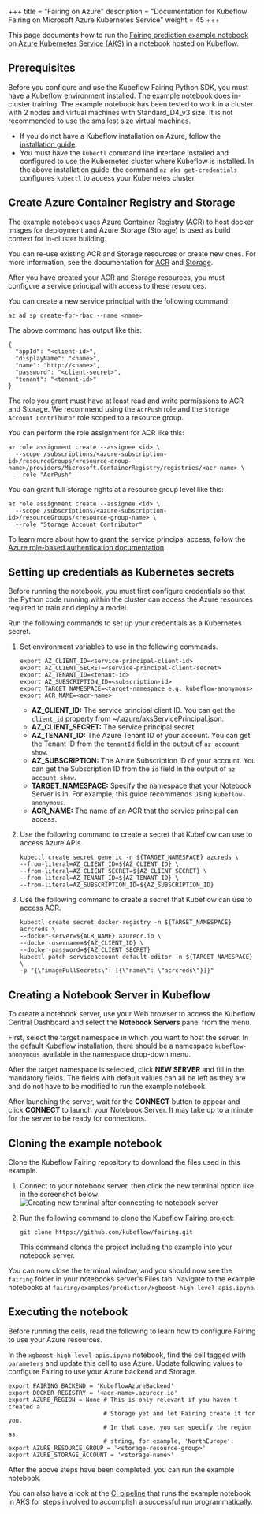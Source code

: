 +++
title = "Fairing on Azure"
description = "Documentation for Kubeflow Fairing on Microsoft Azure Kubernetes Service"
weight = 45
+++

This page documents how to run the [Fairing prediction example
notebook][xgb-notebook] on [Azure Kubernetes Service
(AKS)][az-kubernetes] in a notebook hosted on Kubeflow.

## Prerequisites

Before you configure and use the Kubeflow Fairing Python SDK, you must have a
Kubeflow environment installed. The example notebook does in-cluster training.
The example notebook has been tested to work in a cluster with 2 nodes and
virtual machines with Standard_D4_v3 size. It is not recommended to use the
smallest size virtual machines.

* If you do not have a Kubeflow installation on Azure, follow the [installation
  guide][kf-az-deploy].
* You must have the `kubectl` command line interface installed and configured
  to use the Kubernetes cluster where Kubeflow is installed. In the above
  installation guide, the command `az aks get-credentials` configures `kubectl`
  to access your Kubernetes cluster.

## Create Azure Container Registry and Storage

The example notebook uses Azure Container Registry (ACR) to host docker
images for deployment and Azure Storage (Storage) is used as build context for
in-cluster building.

You can re-use existing ACR and Storage resources or create new ones. For more
information, see the documentation for [ACR][az-container-reg] and
[Storage][az-storage].

After you have created your ACR and Storage resources, you must configure a
service principal with access to these resources.

You can create a new service principal with the following command:

```
az ad sp create-for-rbac --name <name>
```

The above command has output like this:

```
{
  "appId": "<client-id>",
  "displayName": "<name>",
  "name": "http://<name>",
  "password": "<client-secret>",
  "tenant": "<tenant-id>"
}
```

The role you grant must have at least read and write permissions to ACR and
Storage. We recommend using the `AcrPush` role and the `Storage Account Contributor` role scoped to a resource group.

You can perform the role assignment for ACR like this:

```
az role assignment create --assignee <id> \
  --scope /subscriptions/<azure-subscription-id>/resourceGroups/<resource-group-name>/providers/Microsoft.ContainerRegistry/registries/<acr-name> \
  --role "AcrPush"
```

You can grant full storage rights at a resource group level like this:
```
az role assignment create --assignee <id> \
  --scope /subscriptions/<azure-subscription-id>/resourceGroups/<resource-group-name> \
  --role "Storage Account Contributor"
```

To learn more about how to grant the service principal access, follow the
[Azure role-based authentication documentation][az-roles].

## Setting up credentials as Kubernetes secrets

Before running the notebook, you must first configure credentials so that the
Python code running within the cluster can access the Azure resources required
to train and deploy a model.

Run the following commands to set up your credentials as a Kubernetes secret.

1.  Set environment variables to use in the following commands.

    ```
    export AZ_CLIENT_ID=<service-principal-client-id>
    export AZ_CLIENT_SECRET=<service-principal-client-secret>
    export AZ_TENANT_ID=<tenant-id>
    export AZ_SUBSCRIPTION_ID=<subscription-id>
    export TARGET_NAMESPACE=<target-namespace e.g. kubeflow-anonymous>
    export ACR_NAME=<acr-name>
    ```

    * **AZ_CLIENT_ID:** The service principal client ID. You can get the
      `client_id` property from ~/.azure/aksServicePrincipal.json.
    * **AZ_CLIENT_SECRET:** The service principal secret.
    * **AZ_TENANT_ID:** The Azure Tenant ID of your account. You can get the
      Tenant ID from the `tenantId` field in the output of `az account show`.
    * **AZ_SUBSCRIPTION:** The Azure Subscription ID of your account. You can
      get the Subscription ID from the `id` field in the output of `az account
      show`.
    * **TARGET_NAMESPACE:** Specify the namespace that your Notebook Server is
      in. For example, this guide recommends using `kubeflow-anonymous`.
    * **ACR_NAME:** The name of an ACR that the service principal can access.
    
1.  Use the following command to create a secret that Kubeflow can use to access
    Azure APIs.

    ```
    kubectl create secret generic -n ${TARGET_NAMESPACE} azcreds \
    --from-literal=AZ_CLIENT_ID=${AZ_CLIENT_ID} \
    --from-literal=AZ_CLIENT_SECRET=${AZ_CLIENT_SECRET} \
    --from-literal=AZ_TENANT_ID=${AZ_TENANT_ID} \
    --from-literal=AZ_SUBSCRIPTION_ID=${AZ_SUBSCRIPTION_ID}
    ```

1.  Use the following command to create a secret that Kubeflow can use to access
    ACR.
    ```
    kubectl create secret docker-registry -n ${TARGET_NAMESPACE} acrcreds \
    --docker-server=${ACR_NAME}.azurecr.io \
    --docker-username=${AZ_CLIENT_ID} \
    --docker-password=${AZ_CLIENT_SECRET}
    kubectl patch serviceaccount default-editor -n ${TARGET_NAMESPACE} \
    -p "{\"imagePullSecrets\": [{\"name\": \"acrcreds\"}]}"
    ```

## Creating a Notebook Server in Kubeflow

To create a notebook server, use your Web browser to access the Kubeflow
Central Dashboard and select the **Notebook Servers** panel from the menu.

First, select the target namespace in which you want to host the server. In the
default Kubeflow installation, there should be a namespace `kubeflow-anonymous`
available in the namespace drop-down menu.

After the target namespace is selected, click **NEW SERVER** and fill in the
mandatory fields. The fields with default values can all be left as they
are and do not have to be modified to run the example notebook.

After launching the server, wait for the **CONNECT** button to appear and click
**CONNECT** to launch your Notebook Server. It may take up to a minute for the
server to be ready for connections.

## Cloning the example notebook

Clone the Kubeflow Fairing repository to download the files used in this example. 

1.  Connect to your notebook server, then click the new terminal option
    like in the screenshot below:
    <img src="/docs/images/azure-notebook-new-terminal.png" alt="Creating new terminal after connecting to notebook server" class="mt-3 mb-3 p-3 border border-info rounded" />

1.  Run the following command to clone the Kubeflow Fairing project:
    
    ```
    git clone https://github.com/kubeflow/fairing.git
    ```

    This command clones the project including the example into your notebook server.

You can now close the terminal window, and you should now see the `fairing` folder
in your notebooks server's Files tab. Navigate to the example notebooks at
`fairing/examples/prediction/xgboost-high-level-apis.ipynb`.

## Executing the notebook

Before running the cells, read the following to learn how to configure Fairing
to use your Azure resources.

In the `xgboost-high-level-apis.ipynb` notebook, find the cell tagged with
`parameters` and update this cell to use Azure. Update following values to
configure Fairing to use your Azure backend and Storage.

```
export FAIRING_BACKEND = 'KubeflowAzureBackend'
export DOCKER_REGISTRY = '<acr-name>.azurecr.io'
export AZURE_REGION = None # This is only relevant if you haven't created a
                           # Storage yet and let Fairing create it for you.
                           # In that case, you can specify the region as
                           # string, for example, 'NorthEurope'.
export AZURE_RESOURCE_GROUP = '<storage-resource-group>'
export AZURE_STORAGE_ACCOUNT = '<storage-name>'
```

After the above steps have been completed, you can run the example notebook.

You can also have a look at the [CI pipeline][az-ci-pipeline] that runs the
example notebook in AKS for steps involved to accomplish a successful run
programmatically.

[xgb-notebook]: https://github.com/kubeflow/fairing/blob/master/examples/prediction/xgboost-high-level-apis.ipynb
[az-kubernetes]: https://azure.microsoft.com/en-in/services/kubernetes-service/
[az-container-reg]: https://docs.microsoft.com/en-us/azure/container-registry/
[az-storage]: https://docs.microsoft.com/en-us/azure/storage/
[az-roles]: https://docs.microsoft.com/en-us/azure/role-based-access-control/role-assignments-portal
[az-ci-pipeline]: https://dev.azure.com/kubeflow/kubeflow/_build
[kf-az-deploy]: /docs/azure/deploy/install-kubeflow
